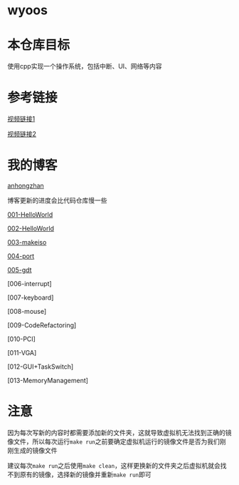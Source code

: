 # wyoos

# 本仓库目标

使用cpp实现一个操作系统，包括中断、UI、网络等内容

# 参考链接

[视频链接1](https://www.bilibili.com/video/BV1RX4y157CM?p=1&vd_source=71ff1308c23d0ef0791f945a3cc515e6)

[视频链接2](https://www.bilibili.com/video/BV1Ut411o7VG?p=2&share_medium=android&share_plat=android&share_source=COPY&share_tag=s_i&timestamp=1614198935&unique_k=Vu8Mmp&vd_source=71ff1308c23d0ef0791f945a3cc515e6)

# 我的博客

[anhongzhan](https://anhongzhan.github.io)

博客更新的进度会比代码仓库慢一些

[001-HelloWorld](https://anhongzhan.github.io/2022/09/19/wyoos001/)

[002-HelloWorld](https://anhongzhan.github.io/2022/09/20/wyoos002/)

[003-makeiso](https://anhongzhan.github.io/2022/09/21/wyoos003/)

[004-port](https://anhongzhan.github.io/2022/09/26/wyoos004/)

[005-gdt](https://anhongzhan.github.io/2022/09/30/wyoos005/)

[006-interrupt]

[007-keyboard]

[008-mouse]

[009-CodeRefactoring]

[010-PCI]

[011-VGA]

[012-GUI+TaskSwitch]

[013-MemoryManagement]

# 注意

因为每次写新的内容时都需要添加新的文件夹，这就导致虚拟机无法找到正确的镜像文件，所以每次运行`make run`之前要确定虚拟机运行的镜像文件是否为我们刚刚生成的镜像文件

建议每次`make run`之后使用`make clean`，这样更换新的文件夹之后虚拟机就会找不到原有的镜像，选择新的镜像并重新`make run`即可